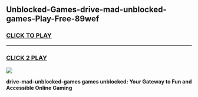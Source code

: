 
## Unblocked-Games-drive-mad-unblocked-games-Play-Free-89wef
<h3>
<a href="https://premium76.site?title=drive-mad-unblocked-games&ref=19M">CLICK TO PLAY</a></h3>
<hr>

<h3>
<a href="https://premium76.site?title=drive-mad-unblocked-games&ref=19M">CLICK 2 PLAY</a>
  
</h3>

<a href="https://premium76.site?title=drive-mad-unblocked-games&ref=19M"><img src="https://clearcache.store/games.png"></a>


**drive-mad-unblocked-games games unblocked: Your Gateway to Fun and Accessible Online Gaming**

